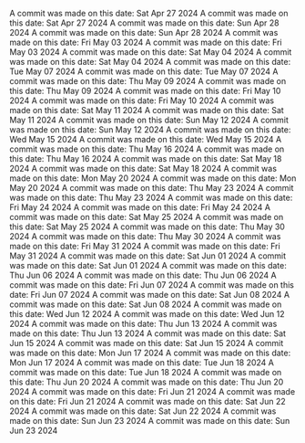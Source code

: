 A commit was made on this date: Sat Apr 27 2024
A commit was made on this date: Sat Apr 27 2024
A commit was made on this date: Sun Apr 28 2024
A commit was made on this date: Sun Apr 28 2024
A commit was made on this date: Fri May 03 2024
A commit was made on this date: Fri May 03 2024
A commit was made on this date: Sat May 04 2024
A commit was made on this date: Sat May 04 2024
A commit was made on this date: Tue May 07 2024
A commit was made on this date: Tue May 07 2024
A commit was made on this date: Thu May 09 2024
A commit was made on this date: Thu May 09 2024
A commit was made on this date: Fri May 10 2024
A commit was made on this date: Fri May 10 2024
A commit was made on this date: Sat May 11 2024
A commit was made on this date: Sat May 11 2024
A commit was made on this date: Sun May 12 2024
A commit was made on this date: Sun May 12 2024
A commit was made on this date: Wed May 15 2024
A commit was made on this date: Wed May 15 2024
A commit was made on this date: Thu May 16 2024
A commit was made on this date: Thu May 16 2024
A commit was made on this date: Sat May 18 2024
A commit was made on this date: Sat May 18 2024
A commit was made on this date: Mon May 20 2024
A commit was made on this date: Mon May 20 2024
A commit was made on this date: Thu May 23 2024
A commit was made on this date: Thu May 23 2024
A commit was made on this date: Fri May 24 2024
A commit was made on this date: Fri May 24 2024
A commit was made on this date: Sat May 25 2024
A commit was made on this date: Sat May 25 2024
A commit was made on this date: Thu May 30 2024
A commit was made on this date: Thu May 30 2024
A commit was made on this date: Fri May 31 2024
A commit was made on this date: Fri May 31 2024
A commit was made on this date: Sat Jun 01 2024
A commit was made on this date: Sat Jun 01 2024
A commit was made on this date: Thu Jun 06 2024
A commit was made on this date: Thu Jun 06 2024
A commit was made on this date: Fri Jun 07 2024
A commit was made on this date: Fri Jun 07 2024
A commit was made on this date: Sat Jun 08 2024
A commit was made on this date: Sat Jun 08 2024
A commit was made on this date: Wed Jun 12 2024
A commit was made on this date: Wed Jun 12 2024
A commit was made on this date: Thu Jun 13 2024
A commit was made on this date: Thu Jun 13 2024
A commit was made on this date: Sat Jun 15 2024
A commit was made on this date: Sat Jun 15 2024
A commit was made on this date: Mon Jun 17 2024
A commit was made on this date: Mon Jun 17 2024
A commit was made on this date: Tue Jun 18 2024
A commit was made on this date: Tue Jun 18 2024
A commit was made on this date: Thu Jun 20 2024
A commit was made on this date: Thu Jun 20 2024
A commit was made on this date: Fri Jun 21 2024
A commit was made on this date: Fri Jun 21 2024
A commit was made on this date: Sat Jun 22 2024
A commit was made on this date: Sat Jun 22 2024
A commit was made on this date: Sun Jun 23 2024
A commit was made on this date: Sun Jun 23 2024
